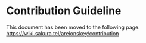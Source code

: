 # Contribution Guideline

This document has been moved to the following page. <https://wiki.sakura.tel/areionskey/contribution>
